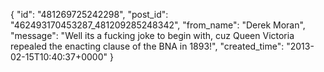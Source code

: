 {
   "id": "481269725242298",
   "post_id": "462493170453287_481209285248342",
   "from_name": "Derek Moran",
   "message": "Well its a fucking joke to begin with, cuz Queen Victoria repealed the enacting clause of the BNA in 1893!",
   "created_time": "2013-02-15T10:40:37+0000"
 }
